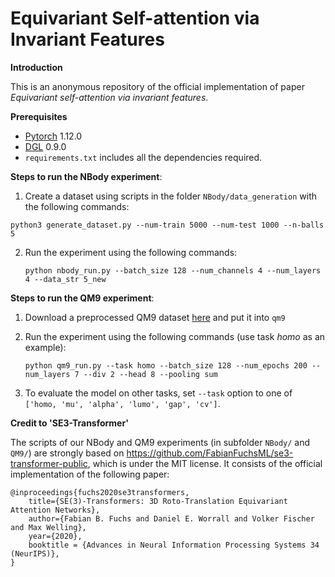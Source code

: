 # Equivariant Self-attention via Invariant Features

**Introduction**

This is an anonymous repository of the official implementation of paper *Equivariant self-attention via invariant features*.



**Prerequisites**

- [Pytorch](https://pytorch.org/) 1.12.0
- [DGL](https://www.dgl.ai/) 0.9.0
- `requirements.txt` includes all the dependencies required.



**Steps to run the NBody experiment**:

1)  Create a dataset using scripts in the folder `NBody/data_generation` with the following commands: 

   ```shell
   python3 generate_dataset.py --num-train 5000 --num-test 1000 --n-balls 5
   ```

2) Run the experiment using the following commands: 
   ```shell
   python nbody_run.py --batch_size 128 --num_channels 4 --num_layers 4 --data_str 5_new
   ```



**Steps to run the QM9 experiment**:

1) Download a preprocessed QM9 dataset [here](https://drive.google.com/file/d/1EpJG0Bo2RPK30bMKK6IUdsR5r0pTBEP0/view?usp=sharing) and put it into `qm9`

2) Run the experiment using the following commands (use task *homo* as an example):

   ```shell
   python qm9_run.py --task homo --batch_size 128 --num_epochs 200 --num_layers 7 --div 2 --head 8 --pooling sum
   ```

3) To evaluate the model on other tasks, set `--task` option to one of `['homo, 'mu', 'alpha', 'lumo', 'gap', 'cv']`.

   

**Credit to 'SE3-Transformer'**

The scripts of our NBody and QM9 experiments (in subfolder `NBody/` and `QM9/`) are strongly based on https://github.com/FabianFuchsML/se3-transformer-public, which is under the MIT license. It consists of the official implementation of the following paper:

```
@inproceedings{fuchs2020se3transformers,
    title={SE(3)-Transformers: 3D Roto-Translation Equivariant Attention Networks},
    author={Fabian B. Fuchs and Daniel E. Worrall and Volker Fischer and Max Welling},
    year={2020},
    booktitle = {Advances in Neural Information Processing Systems 34 (NeurIPS)},
}
```

